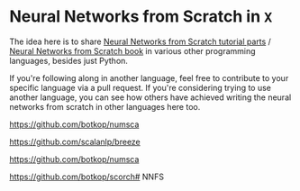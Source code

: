# Neural Networks from Scratch in `X`

The idea here is to share [Neural Networks from Scratch tutorial parts](https://www.youtube.com/playlist?list=PLQVvvaa0QuDcjD5BAw2DxE6OF2tius3V3) / [Neural Networks from Scratch book](https://nnfs.io) in various other programming languages, besides just Python.

If you're following along in another language, feel free to contribute to your specific language via a pull request. If you're considering trying to use another language, you can see how others have achieved writing the neural networks from scratch in other languages here too.


https://github.com/botkop/numsca

https://github.com/scalanlp/breeze

https://github.com/botkop/numsca

https://github.com/botkop/scorch# NNFS
